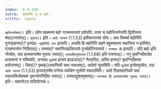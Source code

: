 ```yaml
---
index:  6.4.158
sutra:  बहोर्लोपो भू च बहोः।
vritti:  nyasa
---
```


`बहोरुत्तरेषाम्()` इति। एतेन प्रथमस्य बहोः पञ्चम्यन्ततां दर्शयति, तस्य च वहोरित्यनेनापि द्वितीयस्य षष्ठ()न्तताम्()। `भूयान्()` इति। `आदेः परस्य` (1.1.53) इतीकारस्यव लोपः। 
अथ किमर्थं बहोरिति पुनग्र्रहणम्()? इत्याह--`बहोरिति पनः` इत्यादि। असति हि बहोरिति ग्रहणे बहुशब्दस्य स्थानित्वं न प्रतीयेत; पञ्चम्यन्तेन निर्देशात्()। तस्मात्? स्थानित्वप्रतिपत्तये पुनर्बहोरित्यच्यते। `अन्यथा हि` इत्यादि। यदि बहोः इति नोच्येत, तदा प्रत्ययानामेव भूभावः स्यात्(); `तस्मादित्युत्तरस्य` (1.1.66) इति वचनात्()। ननु पृथग्निर्देशादेव प्रत्ययानां न भविष्यति, अन्यथा `भूलोपौ` इत्ययं ब्राऊयात्()? नैतदस्ति; अस्ति ह्रन्यत्? पृथग्निर्देशस्य प्रयोजनम्()। किम्()? पृथक्()स्थानिकौ यथा स्ताताम्(), आदेर्मा भूतामिति। यदि `भूलोपौ` इत्येवमुच्येत, तदा `आदेः परस्य` (1.1.53) इत्याद्यस्यैव वर्णस्य पर्यायेण भूलोपो स्यातामिति। अतो भिन्नस्थानिकौ यता स्यातामित्येवमर्थः पृथग्योगनिर्देशः स्यात्()। तस्माद्युक्तमुक्तम्()--`अन्यथा हि प्रत्ययानामेव भूभावः स्यात्()` इति। चकारोऽत्र सन्नियोगार्थः॥

